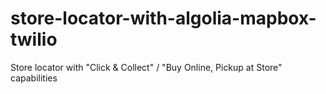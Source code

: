 # store-locator-with-algolia-mapbox-twilio
Store locator with "Click &amp; Collect" / "Buy Online, Pickup at Store" capabilities
